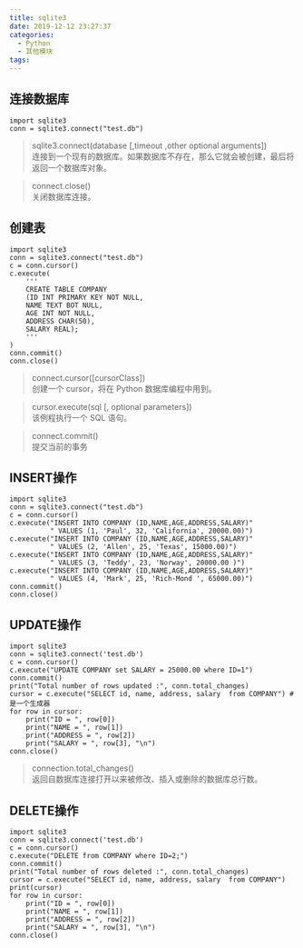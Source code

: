 ```yaml
---
title: sqlite3
date: 2019-12-12 23:27:37
categories:
  - Python
  - 其他模块
tags:
---
```




## 连接数据库

```
import sqlite3
conn = sqlite3.connect("test.db")
```
>sqlite3.connect(database [,timeout ,other optional arguments])<br>
连接到一个现有的数据库。如果数据库不存在，那么它就会被创建，最后将返回一个数据库对象。

>connect.close()<br>
关闭数据库连接。

## 创建表

```
import sqlite3
conn = sqlite3.connect("test.db")
c = conn.cursor()
c.execute(
    '''
    CREATE TABLE COMPANY
    (ID INT PRIMARY KEY NOT NULL,
    NAME TEXT BOT NULL,
    AGE INT NOT NULL,
    ADDRESS CHAR(50),
    SALARY REAL);
    '''
)
conn.commit()
conn.close()
```
>connect.cursor([cursorClass])<br>
创建一个 cursor，将在 Python 数据库编程中用到。

>cursor.execute(sql [, optional parameters])<br>
该例程执行一个 SQL 语句。

>connect.commit()<br>
提交当前的事务

## INSERT操作

```
import sqlite3
conn = sqlite3.connect("test.db")
c = conn.cursor()
c.execute("INSERT INTO COMPANY (ID,NAME,AGE,ADDRESS,SALARY)"
          " VALUES (1, 'Paul', 32, 'California', 20000.00)")
c.execute("INSERT INTO COMPANY (ID,NAME,AGE,ADDRESS,SALARY)"
          " VALUES (2, 'Allen', 25, 'Texas', 15000.00)")
c.execute("INSERT INTO COMPANY (ID,NAME,AGE,ADDRESS,SALARY)"
          " VALUES (3, 'Teddy', 23, 'Norway', 20000.00 )")
c.execute("INSERT INTO COMPANY (ID,NAME,AGE,ADDRESS,SALARY)"
          " VALUES (4, 'Mark', 25, 'Rich-Mond ', 65000.00)")
conn.commit()
conn.close()
```

## UPDATE操作

```
import sqlite3
conn = sqlite3.connect('test.db')
c = conn.cursor()
c.execute("UPDATE COMPANY set SALARY = 25000.00 where ID=1")
conn.commit()
print("Total number of rows updated :", conn.total_changes)
cursor = c.execute("SELECT id, name, address, salary  from COMPANY") # 是一个生成器
for row in cursor:
    print("ID = ", row[0])
    print("NAME = ", row[1])
    print("ADDRESS = ", row[2])
    print("SALARY = ", row[3], "\n")
conn.close()
```

> connection.total_changes()<br>
返回自数据库连接打开以来被修改、插入或删除的数据库总行数。

## DELETE操作

```
import sqlite3
conn = sqlite3.connect('test.db')
c = conn.cursor()
c.execute("DELETE from COMPANY where ID=2;")
conn.commit()
print("Total number of rows deleted :", conn.total_changes)
cursor = c.execute("SELECT id, name, address, salary  from COMPANY")
print(cursor)
for row in cursor:
    print("ID = ", row[0])
    print("NAME = ", row[1])
    print("ADDRESS = ", row[2])
    print("SALARY = ", row[3], "\n")
conn.close()
```







